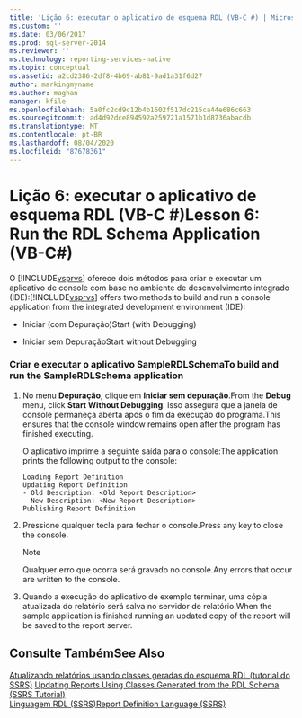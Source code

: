 ```yaml
---
title: 'Lição 6: executar o aplicativo de esquema RDL (VB-C #) | Microsoft Docs'
ms.custom: ''
ms.date: 03/06/2017
ms.prod: sql-server-2014
ms.reviewer: ''
ms.technology: reporting-services-native
ms.topic: conceptual
ms.assetid: a2cd2386-2df8-4b69-ab81-9ad1a31f6d27
author: markingmyname
ms.author: maghan
manager: kfile
ms.openlocfilehash: 5a0fc2cd9c12b4b1602f517dc215ca44e686c663
ms.sourcegitcommit: ad4d92dce894592a259721a1571b1d8736abacdb
ms.translationtype: MT
ms.contentlocale: pt-BR
ms.lasthandoff: 08/04/2020
ms.locfileid: "87678361"
---
```

# <a name="lesson-6-run-the-rdl-schema-application-vb-c"></a><span data-ttu-id="7f99f-102">Lição 6: executar o aplicativo de esquema RDL (VB-C #)</span><span class="sxs-lookup"><span data-stu-id="7f99f-102">Lesson 6: Run the RDL Schema Application (VB-C#)</span></span>
  <span data-ttu-id="7f99f-103">O [!INCLUDE[vsprvs](../includes/vsprvs-md.md)] oferece dois métodos para criar e executar um aplicativo de console com base no ambiente de desenvolvimento integrado (IDE):</span><span class="sxs-lookup"><span data-stu-id="7f99f-103">[!INCLUDE[vsprvs](../includes/vsprvs-md.md)] offers two methods to build and run a console application from the integrated development environment (IDE):</span></span>  
  
-   <span data-ttu-id="7f99f-104">Iniciar (com Depuração)</span><span class="sxs-lookup"><span data-stu-id="7f99f-104">Start (with Debugging)</span></span>  
  
-   <span data-ttu-id="7f99f-105">Iniciar sem Depuração</span><span class="sxs-lookup"><span data-stu-id="7f99f-105">Start without Debugging</span></span>  
  
### <a name="to-build-and-run-the-samplerdlschema-application"></a><span data-ttu-id="7f99f-106">Criar e executar o aplicativo SampleRDLSchema</span><span class="sxs-lookup"><span data-stu-id="7f99f-106">To build and run the SampleRDLSchema application</span></span>  
  
1.  <span data-ttu-id="7f99f-107">No menu **Depuração**, clique em **Iniciar sem depuração**.</span><span class="sxs-lookup"><span data-stu-id="7f99f-107">From the **Debug** menu, click **Start Without Debugging**.</span></span> <span data-ttu-id="7f99f-108">Isso assegura que a janela de console permaneça aberta após o fim da execução do programa.</span><span class="sxs-lookup"><span data-stu-id="7f99f-108">This ensures that the console window remains open after the program has finished executing.</span></span>  
  
     <span data-ttu-id="7f99f-109">O aplicativo imprime a seguinte saída para o console:</span><span class="sxs-lookup"><span data-stu-id="7f99f-109">The application prints the following output to the console:</span></span>  
  
    ```  
    Loading Report Definition  
    Updating Report Definition  
    - Old Description: <Old Report Description>  
    - New Description: <New Report Description>  
    Publishing Report Definition  
    ```  
  
2.  <span data-ttu-id="7f99f-110">Pressione qualquer tecla para fechar o console.</span><span class="sxs-lookup"><span data-stu-id="7f99f-110">Press any key to close the console.</span></span>  
  
    > [!NOTE]  
    >  <span data-ttu-id="7f99f-111">Qualquer erro que ocorra será gravado no console.</span><span class="sxs-lookup"><span data-stu-id="7f99f-111">Any errors that occur are written to the console.</span></span>  
  
3.  <span data-ttu-id="7f99f-112">Quando a execução do aplicativo de exemplo terminar, uma cópia atualizada do relatório será salva no servidor de relatório.</span><span class="sxs-lookup"><span data-stu-id="7f99f-112">When the sample application is finished running an updated copy of the report will be saved to the report server.</span></span>  
  
## <a name="see-also"></a><span data-ttu-id="7f99f-113">Consulte Também</span><span class="sxs-lookup"><span data-stu-id="7f99f-113">See Also</span></span>  
 <span data-ttu-id="7f99f-114">[Atualizando relatórios usando classes geradas do esquema RDL &#40;tutorial do SSRS&#41;](../../2014/tutorials/updating-reports-using-classes-generated-from-the-rdl-schema-ssrs-tutorial.md) </span><span class="sxs-lookup"><span data-stu-id="7f99f-114">[Updating Reports Using Classes Generated from the RDL Schema &#40;SSRS Tutorial&#41;](../../2014/tutorials/updating-reports-using-classes-generated-from-the-rdl-schema-ssrs-tutorial.md) </span></span>  
 [<span data-ttu-id="7f99f-115">Linguagem RDL &#40;SSRS&#41;</span><span class="sxs-lookup"><span data-stu-id="7f99f-115">Report Definition Language &#40;SSRS&#41;</span></span>](../reporting-services/reports/report-definition-language-ssrs.md)  
  
  
